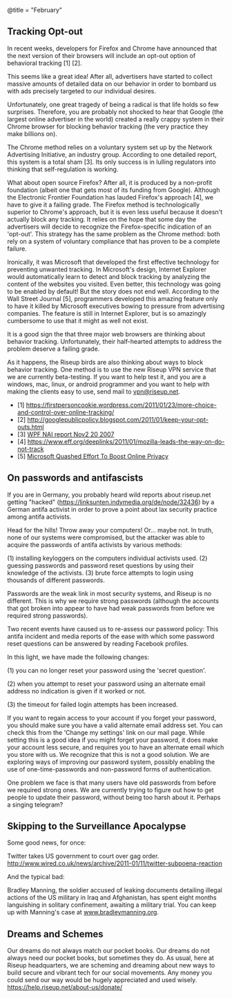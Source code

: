 @title = "February"

## Tracking Opt-out

In recent weeks, developers for Firefox and Chrome have announced that the next version of their browsers will include an opt-out option of behavioral tracking \[1\] \[2\].

This seems like a great idea! After all, advertisers have started to collect massive amounts of detailed data on our behavior in order to bombard us with ads precisely targeted to our individual desires.

Unfortunately, one great tragedy of being a radical is that life holds so few surprises. Therefore, you are probably not shocked to hear that Google (the largest online advertiser in the world) created a really crappy system in their Chrome browser for blocking behavior tracking (the very practice they make billions on).

The Chrome method relies on a voluntary system set up by the Network Advertising Initiative, an industry group. According to one detailed report, this system is a total sham \[3\]. Its only success is in lulling regulators into thinking that self-regulation is working.

What about open source Firefox? After all, it is produced by a non-profit foundation (albeit one that gets most of its funding from Google). Although the Electronic Frontier Foundation has lauded Firefox's approach \[4\], we have to give it a failing grade. The Firefox method is technologically superior to Chrome's approach, but it is even less useful because it doesn't actually block any tracking. It relies on the hope that some day the advertisers will decide to recognize the Firefox-specific indication of an 'opt-out'. This strategy has the same problem as the Chrome method: both rely on a system of voluntary compliance that has proven to be a complete failure.

Ironically, it was Microsoft that developed the first effective technology for preventing unwanted tracking. In Microsoft's design, Internet Explorer would automatically learn to detect and block tracking by analyzing the content of the websites you visited. Even better, this technology was going to be enabled by default! But the story does not end well. According to the Wall Street Journal \[5\], programmers developed this amazing feature only to have it killed by Microsoft executives bowing to pressure from advertising companies. The feature is still in Internet Explorer, but is so amazingly cumbersome to use that it might as well not exist.

It is a good sign the that three major web browsers are thinking about behavior tracking. Unfortunately, their half-hearted attempts to address the problem deserve a failing grade.

As it happens, the Riseup birds are also thinking about ways to block behavior tracking. One method is to use the new Riseup VPN service that we are currently beta-testing. If you want to help test it, and you are a windows, mac, linux, or android programmer and you want to help with making the clients easy to use, send mail to vpn@riseup.net.

* \[1\] https://firstpersoncookie.wordpress.com/2011/01/23/more-choice-and-control-over-online-tracking/
* \[2\] http://googlepublicpolicy.blogspot.com/2011/01/keep-your-opt-outs.html
* \[3\] [WPF NAI report Nov2 20 2007](/about-us/newsletter/2011/WPF-NAI-report-Nov2-2007fs.pdf)
* \[4\] https://www.eff.org/deeplinks/2011/01/mozilla-leads-the-way-on-do-not-track
* \[5\] [Microsoft Quashed Effort To Boost Online Privacy](/about-us/newsletter/2011/WSJ-2010-Microsoft-Quashed-Effort-to-Boost-Online-Privacy.pdf)


## On passwords and antifascists

If you are in Germany, you probably heard wild reports about riseup.net getting "hacked" (https://linksunten.indymedia.org/de/node/32436) by a German antifa activist in order to prove a point about lax security practice among antifa activists.

Head for the hills! Throw away your computers! Or... maybe not. In truth, none of our systems were compromised, but the attacker was able to acquire the passwords of antifa activists by various methods:

(1) installing keyloggers on the computers individual activists used.
(2) guessing passwords and password reset questions by using their knowledge of the activists.
(3) brute force attempts to login using thousands of different passwords.

Passwords are the weak link in most security systems, and Riseup is no different. This is why we require strong passwords (although the accounts that got broken into appear to have had weak passwords from before we required strong passwords).

Two recent events have caused us to re-assess our password policy: This antifa incident and media reports of the ease with which some password reset questions can be answered by reading Facebook profiles.

In this light, we have made the following changes:

(1) you can no longer reset your password using the 'secret question'.

(2) when you attempt to reset your password using an alternate email address no indication is given if it worked or not.

(3) the timeout for failed login attempts has been increased.

If you want to regain access to your account if you forget your password, you should make sure you have a valid alternate email address set. You can check this from the 'Change my settings' link on our mail page. While setting this is a good idea if you might forget your password, it does make your account less secure, and requires you to have an alternate email which you store with us. We recognize that this is not a good solution. We are exploring ways of improving our password system, possibly enabling the use of one-time-passwords and non-password forms of authentication.

One problem we face is that many users have old passwords from before we required strong ones. We are currently trying to figure out how to get people to update their password, without being too harsh about it. Perhaps a singing telegram?


## Skipping to the Surveillance Apocalypse

Some good news, for once:

Twitter takes US government to court over gag order. http://www.wired.co.uk/news/archive/2011-01/11/twitter-subpoena-reaction

And the typical bad:

Bradley Manning, the soldier accused of leaking documents detailing illegal actions of the US military in Iraq and Afghanistan, has spent eight months languishing in solitary confinement, awaiting a military trial. You can keep up with Manning's case at www.bradleymanning.org.

## Dreams and Schemes

Our dreams do not always match our pocket books. Our dreams do not always need our pocket books, but sometimes they do. As usual, here at Riseup headquarters, we are scheming and dreaming about new ways to build secure and vibrant tech for our social movements. Any money you could send our way would be hugely appreciated and used wisely. https://help.riseup.net/about-us/donate/

